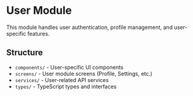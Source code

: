# User Module

This module handles user authentication, profile management, and user-specific features.

## Structure

- `components/` - User-specific UI components
- `screens/` - User module screens (Profile, Settings, etc.)
- `services/` - User-related API services
- `types/` - TypeScript types and interfaces 
